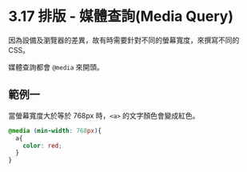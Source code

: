 # 3.17 排版 - 媒體查詢\(Media Query\)

因為設備及瀏覽器的差異，故有時需要針對不同的螢幕寬度，來撰寫不同的 CSS。

媒體查詢都會 `@media` 來開頭。

## 範例一

當螢幕寬度大於等於 768px 時，`<a>` 的文字顏色會變成紅色。

```css
@media (min-width: 768px){
  a{
    color: red;
  }
}
```



